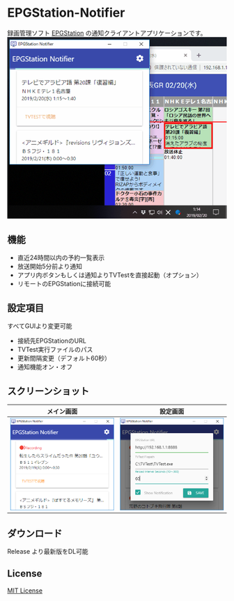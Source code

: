 EPGStation-Notifier
====
録画管理ソフト [EPGStation](https://github.com/l3tnun/EPGStation) の通知クライアントアプリケーションです。
![GIFmovie](./gif4.gif)

## 機能
- 直近24時間以内の予約一覧表示
- 放送開始5分前より通知
- アプリ内ボタンもしくは通知よりTVTestを直接起動（オプション）
- リモートのEPGStationに接続可能

## 設定項目
すべてGUIより変更可能
- 接続先EPGStationのURL
- TVTest実行ファイルのパス
- 更新間隔変更（デフォルト60秒）
- 通知機能オン・オフ

## スクリーンショット
| メイン画面 | 設定画面 |
| --- | --- |
| ![Screenshot-1](./Screenshot-1.png) | ![Screenshot-2](./Screenshot-2.png) | 

## ダウンロード
Release より最新版をDL可能

## License
[MIT License](./LICENSE)